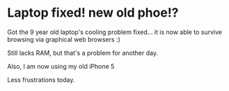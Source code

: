 # Laptop fixed! new old phoe!?

Got the 9 year old laptop's cooling problem fixed... it is now able to survive browsing via graphical web browsers :)

Still lacks RAM, but that's a problem for another day.

Also, I am now using my old iPhone 5

Less frustrations today.


